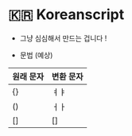 # 🇰🇷 Koreanscript

- 그냥 심심해서 만드는 겁니다 !

- 문법 (예상)

| 원래 문자  | 변환 문자 |
| ------------- | ------------- |
| {}  | ㅕㅑ  |
| ()  | ㅓㅏ  |
| []  | []  |